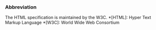 ### Abbreviation
The HTML specification
is maintained by the W3C.
*[HTML]: Hyper Text Markup Language
*[W3C]: World Wide Web Consortium
